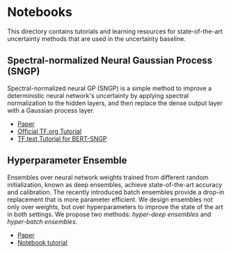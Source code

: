 # Notebooks

This directory contains tutorials and learning resources for state-of-the-art 
uncertainty methods that are used in the uncertainty baseline.


## Spectral-normalized Neural Gaussian Process (SNGP)

Spectral-normalized neural GP (SNGP) is a simple method to improve
a deterministic neural network's uncertainty by applying spectral
normalization to the hidden layers, and then replace the dense output layer
with a Gaussian process layer.

* [Paper](https://arxiv.org/abs/2006.10108)
* [Official TF.org Tutorial](https://www.tensorflow.org/tutorials/understanding/sngp)
* [TF.text Tutorial for BERT-SNGP](https://www.tensorflow.org/text/tutorials/uncertainty_quantification_with_sngp_bert)


## Hyperparameter Ensemble

Ensembles over neural network weights trained from different random initialization, known as deep ensembles, achieve state-of-the-art accuracy and calibration. The recently introduced batch ensembles provide a drop-in replacement that is more parameter efficient. We design ensembles not only over weights, but over hyperparameters to improve the state of the art in both settings. We propose two methods: *hyper-deep ensembles* and *hyper-batch ensembles*.

* [Paper](https://arxiv.org/abs/2006.13570) 
* [Notebook tutorial](https://github.com/google/uncertainty-baselines/blob/main/baselines/notebooks/Hyperparameter_Ensembles.ipynb)
